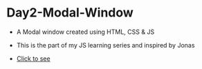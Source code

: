 # Day2-Modal-Window

* A Modal window created using HTML, CSS & JS

*  This is the part of my JS learning series and inspired by Jonas

* [Click to see](https://rajab1691.github.io/Day2-Modal-Window/)
